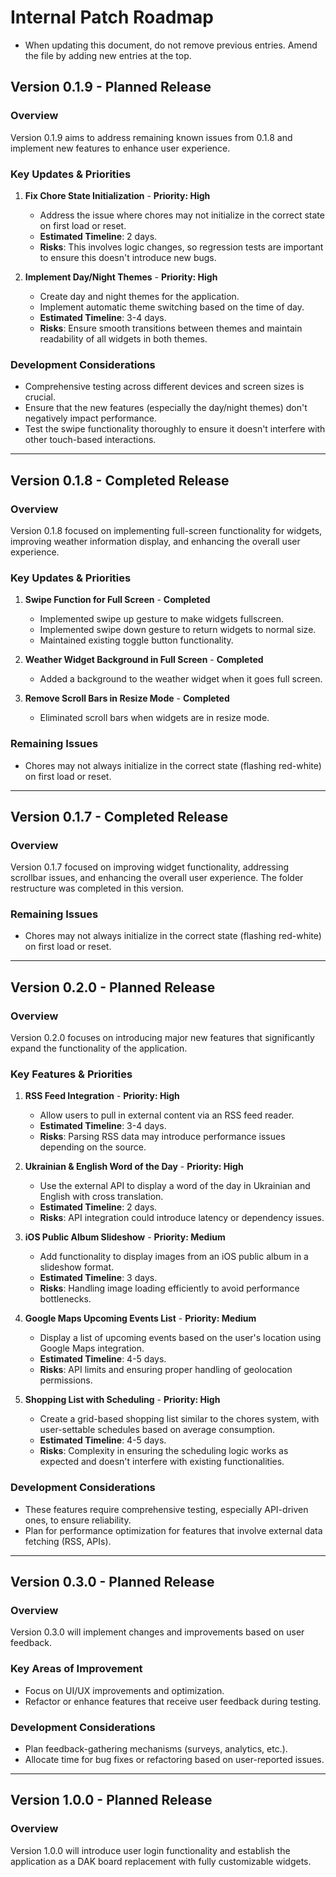 # Internal Patch Roadmap

- When updating this document, do not remove previous entries. Amend the file by adding new entries at the top.

## Version 0.1.9 - Planned Release

### Overview
Version 0.1.9 aims to address remaining known issues from 0.1.8 and implement new features to enhance user experience.

### Key Updates & Priorities

1. **Fix Chore State Initialization** - **Priority: High**
   - Address the issue where chores may not initialize in the correct state on first load or reset.
   - **Estimated Timeline**: 2 days.
   - **Risks**: This involves logic changes, so regression tests are important to ensure this doesn't introduce new bugs.

2. **Implement Day/Night Themes** - **Priority: High**
   - Create day and night themes for the application.
   - Implement automatic theme switching based on the time of day.
   - **Estimated Timeline**: 3-4 days.
   - **Risks**: Ensure smooth transitions between themes and maintain readability of all widgets in both themes.

### Development Considerations
- Comprehensive testing across different devices and screen sizes is crucial.
- Ensure that the new features (especially the day/night themes) don't negatively impact performance.
- Test the swipe functionality thoroughly to ensure it doesn't interfere with other touch-based interactions.

---

## Version 0.1.8 - Completed Release

### Overview
Version 0.1.8 focused on implementing full-screen functionality for widgets, improving weather information display, and enhancing the overall user experience.

### Key Updates & Priorities

1. **Swipe Function for Full Screen** - **Completed**
   - Implemented swipe up gesture to make widgets fullscreen.
   - Implemented swipe down gesture to return widgets to normal size.
   - Maintained existing toggle button functionality.

2. **Weather Widget Background in Full Screen** - **Completed**
   - Added a background to the weather widget when it goes full screen.

3. **Remove Scroll Bars in Resize Mode** - **Completed**
   - Eliminated scroll bars when widgets are in resize mode.

### Remaining Issues
- Chores may not always initialize in the correct state (flashing red-white) on first load or reset.

---

## Version 0.1.7 - Completed Release

### Overview
Version 0.1.7 focused on improving widget functionality, addressing scrollbar issues, and enhancing the overall user experience. The folder restructure was completed in this version.

### Remaining Issues
- Chores may not always initialize in the correct state (flashing red-white) on first load or reset.

---

## Version 0.2.0 - Planned Release

### Overview
Version 0.2.0 focuses on introducing major new features that significantly expand the functionality of the application.

### Key Features & Priorities
1. **RSS Feed Integration** - **Priority: High**
   - Allow users to pull in external content via an RSS feed reader.
   - **Estimated Timeline**: 3-4 days.
   - **Risks**: Parsing RSS data may introduce performance issues depending on the source.

2. **Ukrainian & English Word of the Day** - **Priority: High**
   - Use the external API to display a word of the day in Ukrainian and English with cross translation.
   - **Estimated Timeline**: 2 days.
   - **Risks**: API integration could introduce latency or dependency issues.

3. **iOS Public Album Slideshow** - **Priority: Medium**
   - Add functionality to display images from an iOS public album in a slideshow format.
   - **Estimated Timeline**: 3 days.
   - **Risks**: Handling image loading efficiently to avoid performance bottlenecks.

4. **Google Maps Upcoming Events List** - **Priority: Medium**
   - Display a list of upcoming events based on the user's location using Google Maps integration.
   - **Estimated Timeline**: 4-5 days.
   - **Risks**: API limits and ensuring proper handling of geolocation permissions.

5. **Shopping List with Scheduling** - **Priority: High**
   - Create a grid-based shopping list similar to the chores system, with user-settable schedules based on average consumption.
   - **Estimated Timeline**: 4-5 days.
   - **Risks**: Complexity in ensuring the scheduling logic works as expected and doesn't interfere with existing functionalities.

### Development Considerations
- These features require comprehensive testing, especially API-driven ones, to ensure reliability.
- Plan for performance optimization for features that involve external data fetching (RSS, APIs).

---

## Version 0.3.0 - Planned Release

### Overview
Version 0.3.0 will implement changes and improvements based on user feedback.

### Key Areas of Improvement
- Focus on UI/UX improvements and optimization.
- Refactor or enhance features that receive user feedback during testing.

### Development Considerations
- Plan feedback-gathering mechanisms (surveys, analytics, etc.).
- Allocate time for bug fixes or refactoring based on user-reported issues.

---

## Version 1.0.0 - Planned Release

### Overview
Version 1.0.0 will introduce user login functionality and establish the application as a DAK board replacement with fully customizable widgets.
